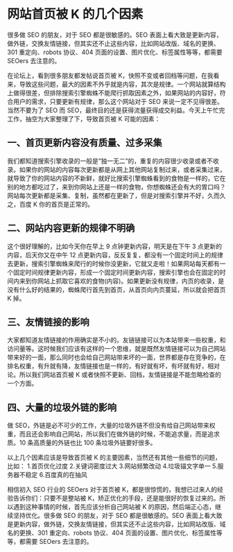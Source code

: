 # 网站首页被 K 的几个因素

很多做 SEO 的朋友，对于 SEO 都是很敏感的。SEO 表面上看大致是更新内容，做外链，交换友情链接，但其实还不止这些内容，比如网站改版、域名的更换、301 重定向、robots 协议、404 页面的设置、图片优化、标签属性等等，都需要 SEOers 去注意的。

在论坛上，看到很多朋友都发帖说首页被 K，快照不变或者回档等问题，在我看来，导致这些问题，最大的因素不外乎就是内容，其次是规律。一个网站就算结构上做得很差，但排除搜索引擎蜘蛛不能爬行抓取因素之外，如果网站的内容好，符合用户的需求，只要更新有规律，那么这个网站对于 SEO 来说一定不见得很差。当然不要为了 SEO 而 SEO，最终目的还是获得流量获得成交利益。今天上午忙完工作，抽空为大家整理了下，导致首页被 K 可能的因素：

## 一、首页更新内容没有质量、过多采集
我们都知道搜索引擎收录的一般是“独一无二”的，重复的内容很少收录或者不收录。如果你的网站的内容每次更新都是从网上其他网站复制过来，或者采集过来，就导致了你的网站内容的不新鲜，就好比搜索引擎蜘蛛看到的食物是一样的，它在别的地方都吃过了，来到你网站上还是一样的食物，你想蜘蛛还会有大的胃口吗？网站每次更新都是采集、复制，虽然都在更新了，但是对搜索引擎并不好，久而久之，百度 K 你的首页是正常的。

## 二、网站内容更新的规律不明确
这个很好理解的，比如今天你在早上 9 点钟更新内容，明天是在下午 3 点更新的内容，后天你又在中午 12 点更新内容，反反复复，都没有一个固定时间上的规律去更新，搜索引擎蜘蛛来爬行的时候你没更新，它就又走啦！如果网站每天都有一个固定时间规律更新内容，形成一个固定时间更新内容，搜索引擎也会在固定的时间内来到你网站上抓取它喜欢的食物(内容)。如果更新没有规律，内页的收录，是没有什么好的结果的，蜘蛛爬行首先到首页，从首页向内页蔓延，所以就会把首页 K 掉。

## 三、友情链接的影响
大家都知道友情链接的作用确实是不小的。友链链接可以为本站带来一些权重，和访问量等。这时候我们应该有这样的一个思维，就是既然友情链接可以为自己网站带来好的一面，那么同时也会给自己网站带来坏的一面，世界都是存在竞争的，在排名权重，有升就有降，友情链接也是一样的，有好就有坏，有坏就有好，相对论。所以我们网站首页被 K 或者快照不更新、回档，友情链接是不能忽略检查的一个方面。

## 四、大量的垃圾外链的影响
做 SEO，外链是必不可少的工作，大量的垃圾外链不但没有给自己网站带来权重，而且还会影响自己网站，所以我们在做外链的时候，不能追求量，而是追求质。10 条高质量的外链也比 100 条垃圾外链要好很多。

以上几个因素应该是导致首页被 K 的主要因素，当然还有其他一些细节的问题，比如：
1.首页优化过度
2.关键词密度过大
3.网站频繁改动
4.垃圾锚文字单一
5.服务器不稳定
6.百度真的在抽风

相信初入 SEO 行业的 SEOers 对于首页被 K，都是很惊慌的，我想已过来人的经验告诉你们：只要不是整站被 K，矫正优化的手段，还是能很好的恢复过来的。所以遇到这种事情的时候，首先应该分析自己网站被 K 的原因，然后端正心态，继续坚持优化。很多做 SEO 的朋友，对于 SEO 都是很敏感的。SEO 表面上看大致是更新内容，做外链，交换友情链接，但其实还不止这些内容，比如网站改版、域名的更换、301 重定向、robots 协议、404 页面的设置、图片优化、标签属性等等，都需要 SEOers 去注意的。